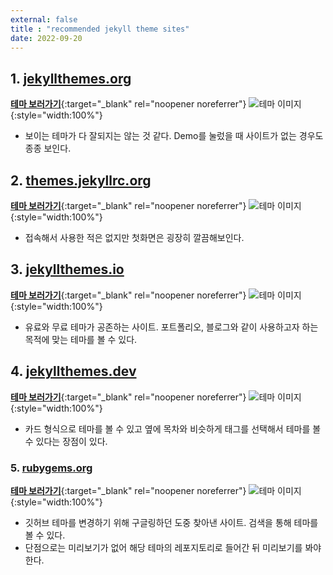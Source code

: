 ```yaml
---
external: false
title : "recommended jekyll theme sites"
date: 2022-09-20
---
```


## 1. [jekyllthemes.org](http://jekyllthemes.org/)

[**테마 보러가기**](http://jekyllthemes.org/){:target="_blank" rel="noopener noreferrer"}
![테마 이미지](https://github.com/WoojinJeonkr/WoojinJeonkr.github.io/blob/main/assets/images/post/jeyklltheme_1.png?raw=true){:style="width:100%"}

- 보이는 테마가 다 잘되지는 않는 것 같다. Demo를 눌렀을 때 사이트가 없는 경우도 종종 보인다.

## 2. [themes.jekyllrc.org](http://themes.jekyllrc.org/)

[**테마 보러가기**](http://themes.jekyllrc.org/){:target="_blank" rel="noopener noreferrer"}
![테마 이미지](https://github.com/WoojinJeonkr/WoojinJeonkr.github.io/blob/main/assets/images/post/jeyklltheme_2.png?raw=true){:style="width:100%"}

- 접속해서 사용한 적은 없지만 첫화면은 굉장히 깔끔해보인다.

## 3. [jekyllthemes.io](https://jekyllthemes.io/free)

[**테마 보러가기**](https://jekyllthemes.io/free){:target="_blank" rel="noopener noreferrer"}
![테마 이미지](https://github.com/WoojinJeonkr/WoojinJeonkr.github.io/blob/main/assets/images/post/jeyklltheme_3.png?raw=true){:style="width:100%"}

- 유료와 무료 테마가 공존하는 사이트. 포트폴리오, 블로그와 같이 사용하고자 하는 목적에 맞는 테마를 볼 수 있다.

## 4. [jekyllthemes.dev](https://jekyllthemes.dev/)

[**테마 보러가기**](https://jekyllthemes.dev/){:target="_blank" rel="noopener noreferrer"}
![테마 이미지](https://github.com/WoojinJeonkr/WoojinJeonkr.github.io/blob/main/assets/images/post/jeyklltheme_4.png?raw=true){:style="width:100%"}

- 카드 형식으로 테마를 볼 수 있고 옆에 목차와 비슷하게 태그를 선택해서 테마를 볼 수 있다는 장점이 있다.

### 5. [rubygems.org](https://rubygems.org/)

[**테마 보러가기**](https://rubygems.org/){:target="_blank" rel="noopener noreferrer"}
![테마 이미지](https://github.com/WoojinJeonkr/WoojinJeonkr.github.io/blob/main/assets/images/post/jeyklltheme_5.png?raw=true){:style="width:100%"}

- 깃허브 테마를 변경하기 위해 구글링하던 도중 찾아낸 사이트. 검색을 통해 테마를 볼 수 있다.
- 단점으로는 미리보기가 없어 해당 테마의 레포지토리로 들어간 뒤 미리보기를 봐야 한다.
